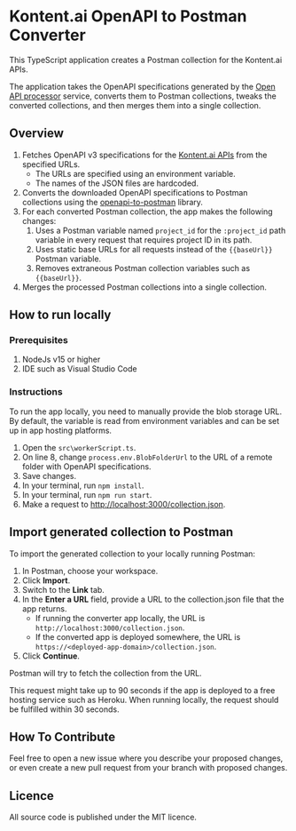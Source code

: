 # Kontent.ai OpenAPI to Postman Converter

This TypeScript application creates a Postman collection for the Kontent.ai APIs.

The application takes the OpenAPI specifications generated by the [Open API processor](https://github.com/KenticoDocs/kontent-docs-open-api-processor) service, converts them to Postman collections, tweaks the converted collections, and then merges them into a single collection.

## Overview

1. Fetches OpenAPI v3 specifications for the [Kontent.ai APIs](https://kontent.ai/learn/reference/kontent-apis-overview) from the specified URLs.
    * The URLs are specified using an environment variable.
    * The names of the JSON files are hardcoded.
2. Converts the downloaded OpenAPI specifications to Postman collections using the [openapi-to-postman](https://github.com/postmanlabs/openapi-to-postman) library.
3. For each converted Postman collection, the app makes the following changes:
    1. Uses a Postman variable named `project_id` for the `:project_id` path variable in every request that requires project ID in its path.
    2. Uses static base URLs for all requests instead of the `{{baseUrl}}` Postman variable.
    3. Removes extraneous Postman collection variables such as `{{baseUrl}}`.
4. Merges the processed Postman collections into a single collection.

## How to run locally

### Prerequisites

1. NodeJs v15 or higher
2. IDE such as Visual Studio Code

### Instructions

To run the app locally, you need to manually provide the blob storage URL. By default, the variable is read from environment variables and can be set up in app hosting platforms.

1. Open the `src\workerScript.ts`.
2. On line 8, change `process.env.BlobFolderUrl` to the URL of a remote folder with OpenAPI specifications.
3. Save changes.
4. In your terminal, run `npm install`.
5. In your terminal, run `npm run start`.
6. Make a request to <http://localhost:3000/collection.json>.

## Import generated collection to Postman

To import the generated collection to your locally running Postman:

1. In Postman, choose your workspace.
2. Click **Import**.
3. Switch to the **Link** tab.
4. In the **Enter a URL** field, provide a URL to the collection.json file that the app returns.
   * If running the converter app locally, the URL is `http://localhost:3000/collection.json`.
   * If the converted app is deployed somewhere, the URL is `https://<deployed-app-domain>/collection.json`.
5. Click **Continue**.

Postman will try to fetch the collection from the URL.

This request might take up to 90 seconds if the app is deployed to a free hosting service such as Heroku. When running locally, the request should be fulfilled within 30 seconds.

## How To Contribute

Feel free to open a new issue where you describe your proposed changes, or even create a new pull request from your branch with proposed changes.

## Licence

All source code is published under the MIT licence.
